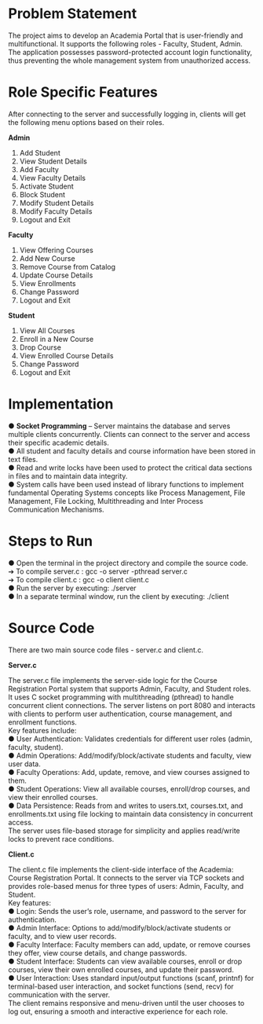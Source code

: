 # Problem Statement 
The project aims to develop an Academia Portal that is user-friendly and multifunctional. It supports 
the following roles - Faculty, Student, Admin. The application possesses password-protected account 
login functionality, thus preventing the whole management system from unauthorized access. 
  
# Role Specific Features 
After connecting to the server and successfully logging in, clients will get the following menu options 
based on their roles. 
  
**Admin** 
1) Add Student 
2) View Student Details 
3) Add Faculty 
4) View Faculty Details 
5) Activate Student 
6) Block Student 
7) Modify Student Details 
8) Modify Faculty Details 
9) Logout and Exit
  
**Faculty** 
1) View Offering Courses 
2) Add New Course 
3) Remove Course from Catalog 
4) Update Course Details 
5) View Enrollments 
6) Change Password 
7) Logout and Exit
   
**Student** 
1) View All Courses 
2) Enroll in a New Course 
3) Drop Course 
4) View Enrolled Course Details 
5) Change Password 
6) Logout and Exit
   
# Implementation 
  
● **Socket Programming** – Server maintains the database and serves multiple clients concurrently. 
Clients can connect to the server and access their specific academic details.  
● All student and faculty details and course information have been stored in text files.  
● Read and write locks have been used to protect the critical data sections in files and to 
maintain data integrity.  
● System calls have been used instead of library functions to implement fundamental Operating 
Systems concepts like Process Management, File Management, File Locking, Multithreading 
and Inter Process Communication Mechanisms.  
  
# Steps to Run 
  
● Open the terminal in the project directory and compile the source code.  
➔  To compile server.c : gcc -o server -pthread server.c   
➔ To compile client.c : gcc -o client client.c  
● Run the server by executing: ./server  
● In a separate terminal window, run the client by executing: ./client  
  
# Source Code 
There are two main source code files - server.c and client.c. 
  
**Server.c**
  
The server.c file implements the server-side logic for the Course Registration Portal system that 
supports Admin, Faculty, and Student roles. It uses C socket programming with multithreading 
(pthread) to handle concurrent client connections. The server listens on port 8080 and interacts with 
clients to perform user authentication, course management, and enrollment functions.  
Key features include:  
● User Authentication: Validates credentials for different user roles (admin, faculty, student).   
● Admin Operations: Add/modify/block/activate students and faculty, view user data.  
● Faculty Operations: Add, update, remove, and view courses assigned to them.  
● Student Operations: View all available courses, enroll/drop courses, and view their enrolled 
courses.  
● Data Persistence: Reads from and writes to users.txt, courses.txt, and enrollments.txt using 
file locking to maintain data consistency in concurrent access.  
The server uses file-based storage for simplicity and applies read/write locks to prevent race 
conditions.  
  
**Client.c**
  
The client.c file implements the client-side interface of the Academia: Course Registration Portal. It 
connects to the server via TCP sockets and provides role-based menus for three types of users: 
Admin, Faculty, and Student.  
Key features:  
● Login: Sends the user’s role, username, and password to the server for authentication.  
● Admin Interface: Options to add/modify/block/activate students or faculty, and to view user 
records.  
● Faculty Interface: Faculty members can add, update, or remove courses they offer, view 
course details, and change passwords.  
● Student Interface: Students can view available courses, enroll or drop courses, view their own 
enrolled courses, and update their password.  
● User Interaction: Uses standard input/output functions (scanf, printnf) for terminal-based user 
interaction, and socket functions (send, recv) for communication with the server.  
The client remains responsive and menu-driven until the user chooses to log out, ensuring a smooth 
and interactive experience for each role.
